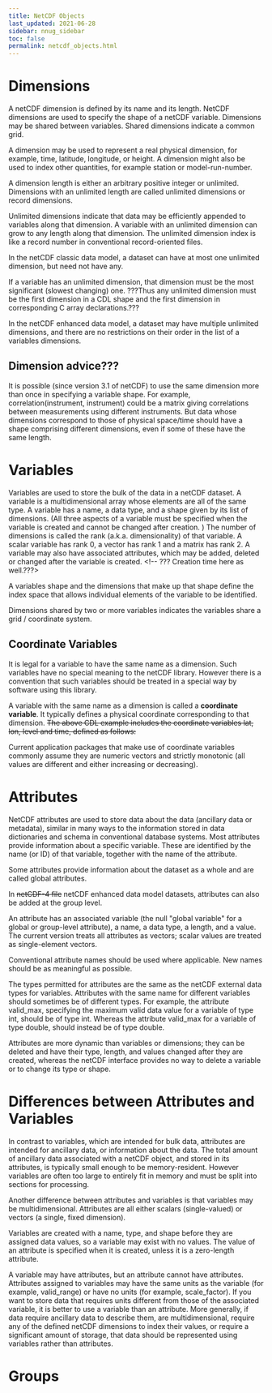 ```yaml
---
title: NetCDF Objects
last_updated: 2021-06-28
sidebar: nnug_sidebar
toc: false
permalink: netcdf_objects.html
---
```


# Dimensions
<!-- NOTE:
Text from NUG/netcdf_data_set_components.md#dimensions
-->

A netCDF dimension is defined by its name and its length.
NetCDF dimensions are used to specify the shape of a netCDF variable.
Dimensions may be shared between variables.
Shared dimensions indicate a common grid.

A dimension may be used to represent a real physical dimension, for example, time, latitude, longitude, or height.
A dimension might also be used to index other quantities, for example station or model-run-number.

A dimension length is either an arbitrary positive integer or unlimited.
Dimensions with an unlimited length are called unlimited dimensions or record dimensions.

[//]: # (TODO: Consider moving the rest of this section into the variable section.)
[//]: # (      Or is write/access performance impacts part of the data model?)
[//]: # (      But again, perhaps better in the variable section than in the dimension section.)

Unlimited dimensions indicate that data may be efficiently appended to variables along that dimension.
A variable with an unlimited dimension can grow to any length along that dimension.
The unlimited dimension index is like a record number in conventional record-oriented files.

In the netCDF classic data model, a dataset can have at most one unlimited dimension, but need not have any.

[//]: # (TODO: Is relation between dimension ordering and array layout part of data model??)

If a variable has an unlimited dimension, that dimension must be the most significant (slowest changing) one.
???Thus any unlimited dimension must be the first dimension in a CDL shape and the first dimension in corresponding C array declarations.???

In the netCDF enhanced data model, a dataset may have multiple unlimited dimensions, and there are no restrictions on their order in the list of a variables dimensions.

## Dimension advice???
It is possible (since version 3.1 of netCDF) to use the same dimension more than once in specifying a variable shape.
For example, correlation(instrument, instrument) could be a matrix giving correlations between measurements using different instruments.
But data whose dimensions correspond to those of physical space/time should have a shape comprising different dimensions, even if some of these have the same length.

# Variables
Variables are used to store the bulk of the data in a netCDF dataset.
A variable is a multidimensional array whose elements are all of the same type.
A variable has a name, a data type, and a shape given by its list of dimensions.
(All three aspects of a variable must be specified when the variable is created and cannot be changed after creation. <!-- ??? Is creation time part of the data model??? -->)
The number of dimensions is called the rank (a.k.a. dimensionality) of that variable.
A scalar variable has rank 0, a vector has rank 1 and a matrix has rank 2.
A variable may also have associated attributes, which may be added, deleted or changed after the variable is created. <!-- ??? Creation time here as well.???>

A variables shape and the dimensions that make up that shape define the index space that allows individual elements of the variable to be identified.

[//]: # (TODO: Consider moving mention of shared dimensions indicating a shared grid to dimension section.)

Dimensions shared by two or more variables indicates the variables share a grid / coordinate system.

## Coordinate Variables

It is legal for a variable to have the same name as a dimension.
Such variables have no special meaning to the netCDF library.
However there is a convention that such variables should be treated in a special way by software using this library.

A variable with the same name as a dimension is called a **coordinate variable**.
It typically defines a physical coordinate corresponding to that dimension.
~~The above CDL example includes the coordinate variables lat, lon, level and time, defined as follows:~~

Current application packages that make use of coordinate variables commonly assume they are numeric vectors and strictly monotonic (all values are different and either increasing or decreasing).

[//]: # (TODO: Harmonize the various coordinate variable sections.)
[//]: # (      E.g. - NUG/bestpractices.md#coordinate_systems section defines `char station\(station, stn_len\)`)
[//]: # (      as a coordinate variable. The above does not include string value coord vars.)

# Attributes
NetCDF attributes are used to store data about the data (ancillary data or metadata), similar in many ways to the information stored in data dictionaries and schema in conventional database systems.
Most attributes provide information about a specific variable.
These are identified by the name (or ID) of that variable, together with the name of the attribute.

Some attributes provide information about the dataset as a whole and are called global attributes.

In ~~netCDF-4 file~~ netCDF enhanced data model datasets, attributes can also be added at the group level.

An attribute has an associated variable (the null "global variable" for a global or group-level attribute), a name, a data type, a length, and a value.
The current version treats all attributes as vectors; scalar values are treated as single-element vectors.

[//]: # (TODO: Consider rewriting sentence recommending meaningful/conventional attribute names.)
[//]: # (      Something like: `Follow community conventions for attribute names where possible.`)
Conventional attribute names should be used where applicable.
New names should be as meaningful as possible.

The types permitted for attributes are the same as the netCDF external data types for variables.
Attributes with the same name for different variables should sometimes be of different types.
For example, the attribute valid_max, specifying the maximum valid data value for a variable of type int, should be of type int.
Whereas the attribute valid_max for a variable of type double, should instead be of type double.

[//]: # (TODO: Decide how much about creating and/or deleting netCDF objects is part of data model.)
Attributes are more dynamic than variables or dimensions; they can be deleted and have their type, length, and values changed after they are created, whereas the netCDF interface provides no way to delete a variable or to change its type or shape.

# Differences between Attributes and Variables

In contrast to variables, which are intended for bulk data, attributes are intended for ancillary data, or information about the data.
The total amount of ancillary data associated with a netCDF object, and stored in its attributes, is typically small enough to be memory-resident.
However variables are often too large to entirely fit in memory and must be split into sections for processing.

Another difference between attributes and variables is that variables may be multidimensional.
Attributes are all either scalars (single-valued) or vectors (a single, fixed dimension).

Variables are created with a name, type, and shape before they are assigned data values, so a variable may exist with no values.
The value of an attribute is specified when it is created, unless it is a zero-length attribute.

A variable may have attributes, but an attribute cannot have attributes.
Attributes assigned to variables may have the same units as the variable (for example, valid_range) or have no units (for example, scale_factor).
If you want to store data that requires units different from those of the associated variable, it is better to use a variable than an attribute.
More generally, if data require ancillary data to describe them, are multidimensional, require any of the defined netCDF dimensions to index their values, or require a significant amount of storage, that data should be represented using variables rather than attributes.

# Groups

